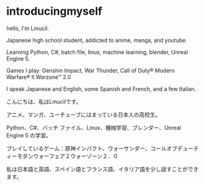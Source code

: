 # introducingmyself
hello, I'm Lmucil.

Japanese high school student, addicted to anime, manga, and youtube.

Learning Python, C#, batch file, linux, machine learning, blender, Unreal Engine 5.

Games I play: Genshin Impact, War Thunder, Call of Duty® Modern Warfare® II  Warzone™ 2.0

I speak Japanese and English, some Spanish and French, and a few Italian.


こんにちは、私はLmucilです。

アニメ、マンガ、ユーチューブにはまっている日本人の高校生。

Python、C#、バッチ ファイル、Linux、機械学習、ブレンダー、Unreal Engine 5 の学習。

プレイしているゲーム：原神インパクト、ウォーサンダー、コールオブデューティーモダンウォーフェア２ウォーゾーン２．０

私は日本語と英語、スペイン語とフランス語、イタリア語を少し話すことができます。
